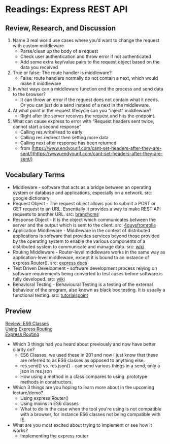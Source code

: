 # Readings: Express REST API

## Review, Research, and Discussion

1. Name 3 real world use cases where you’d want to change the request with custom middleware
    - Parse/clean up the body of a request
    - Check user authentication and throw error if not authenticated
    - Add some extra key/value pairs to the request object based on the data you received
1. True or false: The route handler is middleware?
    - False: route handlers normally do not contain a next, which would make it middleware
1. In what ways can a middleware function end the process and send data to the browser?
    - It can throw an error if the request does not contain what it needs. Or you can just do a send instead of a next in the middleware.
1. At what point in the request lifecycle can you “inject” middleware?
    - Right after the server receives the request and hits the endpoint.
1. What can cause express to error with “Request headers sent twice, cannot start a second response”
    - Calling res.writeHead to early
    - Calling res.redirect then setting more data
    - Calling next after response has been returned
    - from [https://www.endyourif.com/cant-set-headers-after-they-are-sent/](https://www.endyourif.com/cant-set-headers-after-they-are-sent/)

## Vocabulary Terms

- Middleware - software that acts as a bridge between an operating system or database and applications, especially on a network. src: google dictionary
- Request Object - The request object allows you to submit a POST or GET request to an URL. Essentially it provides a way to make REST API requests to another URL. src: [branchcms](https://www.branchcms.com/learn/docs/developer/twig/request-object)
- Response Object - It is the object which communicates between the server and the output which is sent to the client. src: [4guysfromrolla](https://www.4guysfromrolla.com/webtech/faq/Beginner/faq3.shtml)
- Application Middleware - Middleware in the context of distributed applications is software that provides services beyond those provided by the operating system to enable the various components of a distributed system to communicate and manage data.  src: [wiki](https://en.wikipedia.org/wiki/Middleware_(distributed_applications))
- Routing Middleware - Router-level middleware works in the same way as application-level middleware, except it is bound to an instance of express.Router(). src: [express docs](https://expressjs.com/en/guide/using-middleware.html#middleware.router)
- Test Driven Development - software development process relying on software requirements being converted to test cases before software is fully developed. src: [wiki](https://en.wikipedia.org/wiki/Test-driven_development)
- Behavioral Testing - Behavioural Testing is a testing of the external behaviour of the program, also known as black box testing. It is usually a functional testing. src: [tutorialspoint](https://www.tutorialspoint.com/software_testing_dictionary/behaviour_testing.htm#:~:text=Behavioural%20Testing%20is%20a%20testing,is%20usually%20a%20functional%20testing.)

## Preview

[Review: ES6 Classes](https://developer.mozilla.org/en-US/docs/Web/JavaScript/Reference/Classes)  
[Using Express Routing](https://expressjs.com/en/guide/routing.html)  
[Express Routing](https://scotch.io/tutorials/learn-to-use-the-new-router-in-expressjs-4)  

- Which 3 things had you heard about previously and now have better clarity on?
  - ES6 Classes, we used these in 201 and now I just know that these are referred to as ES6 classes as opposed to anything else.
  - res.send() vs. res.json() - can send various things in a send, only a json in res.json
  - How using a method in a class compares to using .prototype methods in constructors.
- Which 3 things are you hoping to learn more about in the upcoming lecture/demo?
  - Using express.Router()
  - Using mixins in ES6 classes
  - What to do in the case when the tool you're using is not compatible with a browser, for instance ES6 classes not being compatible with IE.
- What are you most excited about trying to implement or see how it works?
  - Implementing the express router
